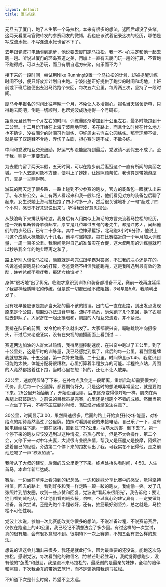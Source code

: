 ```yaml
---
layout: default
title: 厦马归来
---
```


元旦去了厦门，跑了人生第一个马拉松，本来有很多的想法，返回后却没了头绪。这两天看厦马官微转发的参赛网友的微博，我也应该试着记录这次的经历，哪怕是写成流水帐，不写连流水帐也留不下了。

去年跟党波打电话谈到跑步，他说要去厦门跑马拉松，我一不小心决定和他一起去跑一趟。听说过厦门的环岛赛道之美，再加上一直有去厦门玩一趟的打算，不管跑不跑得成，可以去游玩，而且有朋自远方来聚，何乐而不为？

接下来的一段时间，尝试用Nike Running设置一个马拉松的计划，却被提醒训练时间不够，便只好放弃计划自由跑。宁波出差正好提供了跑步的时间和场地，上班前或下班后随便出去沿马路跑个来回，每次五六公里，每周两三次，坚持了一段时间。

厦马今年报名的时间比往年晚一个月，不免让人多增担心。报名当天宿舍断电，只得跑去网吧，倒是一切顺利，也帮党波成功抢得一个号码布。

距离元旦还有一个月左右的时间，训练量逐渐增加到十公里左右，最多时能跑到十二公里。十二月份开始在上海宁波两地奔波，多在路上，而且什么时候在什么地方也不确定，没有固定的时间可作训练，只好周末去汽车公园练练。那里环境不错，就是买了双跑鞋不合适，弄伤了左脚，担心赛时跑不成，不敢多练。

中间和党波相互交流鼓励，好运气却没能坚持到最后，党波请不到假去不成了。至于我，则是一定要去的。

为去厦门留了两天年假，五天时间，可以在跑步前后逛逛这个一直有所闻的美丽之城。一个人去跑可能不方便，便叫上了妹妹，让她照顾帮忙，我也算是带她游厦门，真是一举两得啊。

游玩的两天走了很多路，一路上碰到不少参赛的跑友，官方的装备包一眼就认出来了。有次挤公交，车上有两人看起来和我一般年纪，他们看见对方的装备包后聊了起来，女生说她上海马拉松跑了四小时多一点，然后很关键地补了一句“超过了四个小时，感觉不好意思说出来”。听得我没好意思搭讪。

从鼓浪屿下来排队等轮渡，我身后有人用类似上海话的方言交流着马拉松的经历，这一次我果断转身攀谈起来。原来是几位年过五旬的老先生，都是江苏人。问起他们的跑步经历，已有二十多年。其中一位神采矍铄，北马跑3小时6分钟，他说上马这个成绩大概能排八十几名。他平时坚持跑，每在比赛临近的一个半月加大训练量，一周一百多公里。我瞬间觉得自己的准备实在仓促，这大叔两周的训练量就可以秒杀我全年的跑步距离之和了。

路上听别人谈论马拉松，简直就是考完试跟学霸对答案，不过我的决心还是在的。告诉爸妈要跑马拉松的打算，老爸竟然不相信我能跑完，这是我所遇到最有效的激励：连老爸都不看好我，那还夸给谁听？

身体“很巧地”出了状况，临跑才意识到训练和装备都准备不足，赛前一晚再度延续了我那神经质睡眠的传统，但是这一切都已经不成阻挡，3号早晨5点，我顺利出发了。

没有吃早餐应该是跑步当天犯的最不该的错误。出门后一直在赶路，到出发点发现原来是个公园，周围没办法进食早餐。流程不熟悉，匆匆跑了几个来回，换了衣服就去排队了。大家挤在一起还挺暖和，周围的人相互交流着，并不紧张。

我排在队伍的前面，发令枪响不久就出发了。大家都很兴奋，蹦蹦跳跳冲向摄像头，不过后来老爸证实，没有在央视的直播画面上看到过……

赛道两边加油的人群太过热情，我得尽量控制速度，在兴奋中跑过了五公里。到了十公里处，这是平时的训练量，我已经感觉到累了，此后的每一公里，看到里程牌我就想放弃。十五公里，第一次补充能量。二十公里，时间牌显示1:45，我意识到可能跑太快，体能分配将很糟糕，心里打算着半程放弃的可能。半程终点站，周围的人竟然都接着往下跑，当时心里在想：妈的，还让不让人放弃。

22公里，速度明显降了下来，在补给点我会走一段距离，重新启动却需要很大的代价。此后每一个公里牌，都要期待好久，只是这时的想法却异常坚定，就是要跑下来。25公里开始抽筋了，开始没当回事，后来逐渐变得像呼吸一样，肌肉在两条腿上鼓鼓跳动。之前说的目标虽是完赛，心里还是想跑个不错的成绩。然而当第一次坐了下来，不得不压压腿的时候，我已经对成绩没法在意了。

30公里，时间显示3:00，果然降速很多。后面的路上开始疯狂补水补能量，对补给点的期待竟然高过了公里牌。拍照时看到老爸的未接电话，自己乐了一下，没有回电继续往下跑。一直在坚持，直到过了37公里。抽筋太厉害，倒下去了。第一个停下来的跑友应该没遇到过这种情况，虽热心帮忙，但是不太会操作，第二个会，又停下来一对中年夫妻，大叔很专业很热情，帮我又是压腿又是按摩，阿姨讲述着自己的经验。旁边第二个停下来的跑友认出了我，可我实在不记得他，走之前他还喊了一声“校友加油”。

我听从了大叔的建议，后面的五公里走了下来。终点处抬头看时间，4:50。人生首马，本命年新年达成。

赛后，一边坐在草坪上看领到的纪念品，一边和妹妹分享比赛中的感受，觉得坚持得值。回去的路上，看到好多和我一样走路一颠一跛的跑友，我偷偷一笑。发了几张照片到朋友圈，收到一些点赞和回复，党波说“看起来很阳光”，我告诉他：要让他们看到贼吃肉，不让他们看到贼挨揍，哈哈。不过真心的建议真有：一定要做好准备，首次尝试，还是先跑个半程较好，还有，抽筋最好别坚持，总之就是，马拉松不可任性啊。

党波上次说，参加一次比赛能改变你很多的想法。不说准备过程，不说赛前赛后，仅仅在跑道上的40公里，我已经记不清想法变了多少回。有过这样的一次尝试，真的很有趣，会有很多意想不到。很期待下一次上赛道，不知又会有怎么样的想法。

想说的话这会儿涌出来很多，我还是就此打住，因为最重要的还没说。能跑这次马拉松，感谢党波，每次看到他的微信名（竹杖芒鞋轻胜马），我就觉得想跑步，没有他的“怂恿”和鼓励，我是跑不来马拉松的。最感谢的是最亲的妹妹，全程的陪伴和照顾，下次我会真的带她去旅行，而不是骗她陪我跑马拉松。

不知道下次是什么时候，希望不会太远。
